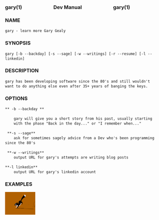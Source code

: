 ### gary(1) <img height="10" hspace="50"/>Dev Manual<img height="10" hspace="50"/> gary(1)

### NAME
    gary - learn more Gary Gealy

### SYNOPSIS
    
    gary [-b --backday] [-s --sage] [-w --writings] [-r --resume] [-l --linkedin] 

### DESCRIPTION

    gary has been developing software since the 80's and still wouldn't 
    want to do anything else even after 35+ years of banging the keys.
    
### OPTIONS

    ** -b --backday ** 

        gary will give you a short story from his past, usually starting
        with the phase "Back in the day..." or "I remember when..."
     
     **-s --sage**
        ask for sometimes sagely advice from a Dev who's been programming since the 80's

     **-w --writings**
        output URL for gary's attempts are writing blog posts

    **-l linkedin**
        output URL for gary's linkedin account

### EXAMPLES

<img src="./assets/running-sql.gif" width="100">

<!--
**GaryGealy/GaryGealy** is a ✨ _special_ ✨ repository because its `README.md` (this file) appears on your GitHub profile.

Here are some ideas to get you started:

- 🔭 I’m currently working on ...
- 🌱 I’m currently learning ...
- 👯 I’m looking to collaborate on ...
- 🤔 I’m looking for help with ...
- 💬 Ask me about ...
- 📫 How to reach me: ...
- 😄 Pronouns: ...
- ⚡ Fun fact: ...
-->
